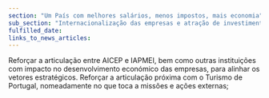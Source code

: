 ```yaml
---
section: "Um País com melhores salários, menos impostos, mais economia"
sub_section: "Internacionalização das empresas e atração de investimento estrangeiro"
fulfilled_date:
links_to_news_articles:
---
```


Reforçar a articulação entre AICEP e IAPMEI, bem como outras instituições com impacto no desenvolvimento económico das empresas, para alinhar os vetores estratégicos. Reforçar a articulação próxima com o Turismo de Portugal, nomeadamente no que toca a missões e ações externas;